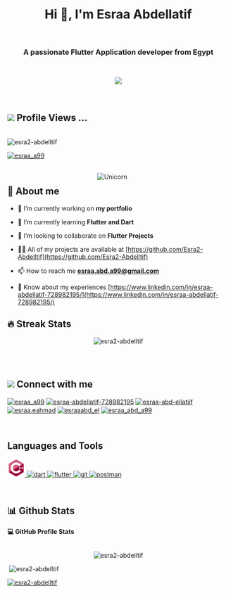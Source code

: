 <h1 align="center">Hi 👋, I'm Esraa Abdellatif</h1>
<br>
<h3 align="center">A passionate Flutter Application developer from Egypt</h3>
<br>

<p align="center"> <img src="https://readme-typing-svg.herokuapp.com?lines=Welcome+to+my+Github+Profile" /> </p>
<br>

## <img src="https://media.giphy.com/media/ObNTw8Uzwy6KQ/giphy.gif" width="30px"> Profile Views ...
 <br>
 <img src="https://komarev.com/ghpvc/?username=esra2-abdelltif&label=Profile%20views&color=0e75b6&style=flat" alt="esra2-abdelltif" /> </p>
 

<p align="left"> <a href="https://twitter.com/esraa_a99" target="blank"><img src="https://img.shields.io/twitter/follow/esraa_a99?logo=twitter&style=for-the-badge" alt="esraa_a99" /></a> </p>
<br>

<img align="right" width=300px alt="Unicorn" src="https://media.giphy.com/media/3ohs4BSacFKI7A717y/giphy.gif" />

## 👀 About me

- 🔭 I’m currently working on **my portfolio**

- 🌱 I’m currently learning **Flutter and Dart**

- 👯 I’m looking to collaborate on **Flutter Projects**

- 👨‍💻 All of my projects are available at [https://github.com/Esra2-Abdelltif](https://github.com/Esra2-Abdelltif)

- 📫 How to reach me **esraa.abd.a99@gmail.com**

- 📄 Know about my experiences [https://www.linkedin.com/in/esraa-abdellatif-728982195/](https://www.linkedin.com/in/esraa-abdellatif-728982195/)

## 🔥 Streak Stats
<p align="center"><img  src="https://github-readme-streak-stats.herokuapp.com/?user=esra2-abdelltif" alt="esra2-abdelltif" /></p>
<br>
<br>

## <img src="https://media.giphy.com/media/iY8CRBdQXODJSCERIr/giphy.gif" width="30px"> Connect with me
<p align="left">
<a href="https://twitter.com/esraa_a99" target="blank"><img align="center" src="https://raw.githubusercontent.com/rahuldkjain/github-profile-readme-generator/master/src/images/icons/Social/twitter.svg" alt="esraa_a99" height="30" width="40" /></a>
<a href="https://linkedin.com/in/esraa-abdellatif-728982195" target="blank"><img align="center" src="https://raw.githubusercontent.com/rahuldkjain/github-profile-readme-generator/master/src/images/icons/Social/linked-in-alt.svg" alt="esraa-abdellatif-728982195" height="30" width="40" /></a>
<a href="https://stackoverflow.com/users/esraa-abd-ellatiif" target="blank"><img align="center" src="https://raw.githubusercontent.com/rahuldkjain/github-profile-readme-generator/master/src/images/icons/Social/stack-overflow.svg" alt="esraa-abd-ellatiif" height="30" width="40" /></a>
<a href="https://fb.com/esraa.eahmad" target="blank"><img align="center" src="https://raw.githubusercontent.com/rahuldkjain/github-profile-readme-generator/master/src/images/icons/Social/facebook.svg" alt="esraa.eahmad" height="30" width="40" /></a>
<a href="https://www.behance.net/esraaabd_el" target="blank"><img align="center" src="https://raw.githubusercontent.com/rahuldkjain/github-profile-readme-generator/master/src/images/icons/Social/behance.svg" alt="esraaabd_el" height="30" width="40" /></a>
<a href="https://www.hackerrank.com/esraa_abd_a99" target="blank"><img align="center" src="https://raw.githubusercontent.com/rahuldkjain/github-profile-readme-generator/master/src/images/icons/Social/hackerrank.svg" alt="esraa_abd_a99" height="30" width="40" /></a>
</p>
<br>

## Languages and Tools 
<p align="left"> <a href="https://www.w3schools.com/cpp/" target="_blank" rel="noreferrer"> <img src="https://raw.githubusercontent.com/devicons/devicon/master/icons/cplusplus/cplusplus-original.svg" alt="cplusplus" width="40" height="40"/> </a> <a href="https://dart.dev" target="_blank" rel="noreferrer"> <img src="https://www.vectorlogo.zone/logos/dartlang/dartlang-icon.svg" alt="dart" width="40" height="40"/> </a> <a href="https://flutter.dev" target="_blank" rel="noreferrer"> <img src="https://www.vectorlogo.zone/logos/flutterio/flutterio-icon.svg" alt="flutter" width="40" height="40"/> </a> <a href="https://git-scm.com/" target="_blank" rel="noreferrer"> <img src="https://www.vectorlogo.zone/logos/git-scm/git-scm-icon.svg" alt="git" width="40" height="40"/> </a> <a href="https://postman.com" target="_blank" rel="noreferrer"> <img src="https://www.vectorlogo.zone/logos/getpostman/getpostman-icon.svg" alt="postman" width="40" height="40"/> </a> </p>
<br>

## 📊 Github Stats

  <summary><b>💻 GitHub Profile Stats</b></summary>
  <br/>

<p align="center">
 <img  src="https://github-readme-stats.vercel.app/api/top-langs?username=esra2-abdelltif&show_icons=true&locale=en&layout=compact" alt="esra2-abdelltif" />

&nbsp;<img  src="https://github-readme-stats.vercel.app/api?username=esra2-abdelltif&show_icons=true&locale=en" alt="esra2-abdelltif" /></p>




<p align="left"> <a href="https://github.com/ryo-ma/github-profile-trophy"><img src="https://github-profile-trophy.vercel.app/?username=esra2-abdelltif" alt="esra2-abdelltif" /></a> </p>


